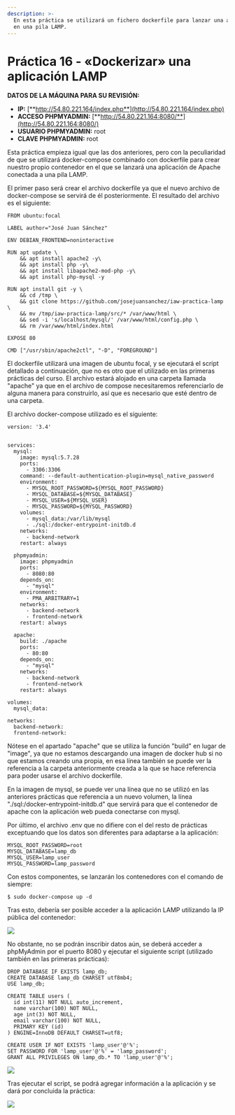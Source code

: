 ```yaml
---
description: >-
  En esta práctica se utilizará un fichero dockerfile para lanzar una aplicación
  en una pila LAMP.
---
```


# Práctica 16 - «Dockerizar» una aplicación LAMP



**DATOS DE LA MÁQUINA PARA SU REVISIÓN:**

* **IP:** [**http://54.80.221.164/index.php**](http://54.80.221.164/index.php)
* **ACCESO PHPMYADMIN:** [**http://54.80.221.164:8080/**](http://54.80.221.164:8080/)
* **USUARIO PHPMYADMIN:** root
* **CLAVE PHPMYADMIN:** root

Esta práctica empieza igual que las dos anteriores, pero con la peculiaridad de que se utilizará docker-compose combinado con dockerfile para crear nuestro propio contenedor en el que se lanzará una aplicación de Apache conectada a una pila LAMP.

El primer paso será crear el archivo dockerfile ya que el nuevo archivo de docker-compose se servirá de él posteriormente. El resultado del archivo es el siguiente:

```text
FROM ubuntu:focal

LABEL author="José Juan Sánchez"

ENV DEBIAN_FRONTEND=noninteractive

RUN apt update \
    && apt install apache2 -y\
    && apt install php -y\
    && apt install libapache2-mod-php -y\
    && apt install php-mysql -y

RUN apt install git -y \
    && cd /tmp \
    && git clone https://github.com/josejuansanchez/iaw-practica-lamp \
    && mv /tmp/iaw-practica-lamp/src/* /var/www/html \
    && sed -i 's/localhost/mysql/' /var/www/html/config.php \
    && rm /var/www/html/index.html

EXPOSE 80

CMD ["/usr/sbin/apache2ctl", "-D", "FOREGROUND"]
```

El dockerfile utilizará una imagen de ubuntu focal, y se ejecutará el script detallado a continuación, que no es otro que el utilizado en las primeras prácticas del curso. El archivo estará alojado en una carpeta llamada "apache" ya que en el archivo de compose necesitaremos referenciarlo de alguna manera para construirlo, así que es necesario que esté dentro de una carpeta.

El archivo docker-compose utilizado es el siguiente:

```text
version: '3.4'


services:
  mysql:
    image: mysql:5.7.28
    ports: 
      - 3306:3306
    command: --default-authentication-plugin=mysql_native_password
    environment: 
      - MYSQL_ROOT_PASSWORD=${MYSQL_ROOT_PASSWORD}
      - MYSQL_DATABASE=${MYSQL_DATABASE}
      - MYSQL_USER=${MYSQL_USER}
      - MYSQL_PASSWORD=${MYSQL_PASSWORD}
    volumes: 
      - mysql_data:/var/lib/mysql
      - ./sql:/docker-entrypoint-initdb.d
    networks:
      - backend-network
    restart: always

  phpmyadmin:
    image: phpmyadmin
    ports:
      - 8080:80
    depends_on:
      - "mysql"
    environment: 
      - PMA_ARBITRARY=1
    networks:
      - backend-network
      - frontend-network
    restart: always

  apache:
    build: ./apache
    ports: 
      - 80:80
    depends_on:
      - "mysql"
    networks:
      - backend-network
      - frontend-network
    restart: always

volumes:
  mysql_data:

networks:
  backend-network:
  frontend-network:
```

Nótese en el apartado "apache" que se utiliza la función "build" en lugar de "image", ya que no estamos descargando una imagen de docker hub si no que estamos creando una propia, en esa línea también se puede ver la referencia a la carpeta anteriormente creada a la que se hace referencia para poder usarse el archivo dockerfile.

En la imagen de mysql, se puede ver una línea que no se utilizó en las anteriores prácticas que referencia a un nuevo volumen, la línea "./sql:/docker-entrypoint-initdb.d" que servirá para que el contenedor de apache con la aplicación web pueda conectarse con mysql.

Por último, el archivo .env que no difiere con el del resto de prácticas exceptuando que los datos son diferentes para adaptarse a la aplicación:

```text
MYSQL_ROOT_PASSWORD=root
MYSQL_DATABASE=lamp_db
MYSQL_USER=lamp_user
MYSQL_PASSWORD=lamp_password
```

Con estos componentes, se lanzarán los contenedores con el comando de siempre:

```text
$ sudo docker-compose up -d
```

Tras esto, debería ser posible acceder a la aplicación LAMP utilizando la IP pública del contenedor:

![](https://raw.githubusercontent.com/ivanmp-lm/IAW/master/.gitbook/assets/image%20(23).png)

No obstante, no se podrán inscribir datos aún, se deberá acceder a phpMyAdmin por el puerto 8080 y ejecutar el siguiente script \(utilizado también en las primeras prácticas\):

```text
DROP DATABASE IF EXISTS lamp_db;
CREATE DATABASE lamp_db CHARSET utf8mb4;
USE lamp_db;

CREATE TABLE users (
  id int(11) NOT NULL auto_increment,
  name varchar(100) NOT NULL,
  age int(3) NOT NULL,
  email varchar(100) NOT NULL,
  PRIMARY KEY (id)
) ENGINE=InnoDB DEFAULT CHARSET=utf8;

CREATE USER IF NOT EXISTS 'lamp_user'@'%';
SET PASSWORD FOR 'lamp_user'@'%' = 'lamp_password';
GRANT ALL PRIVILEGES ON lamp_db.* TO 'lamp_user'@'%';
```

![](https://raw.githubusercontent.com/ivanmp-lm/IAW/master/.gitbook/assets/image%20(24).png)

Tras ejecutar el script, se podrá agregar información a la aplicación y se dará por concluida la práctica:

![](https://raw.githubusercontent.com/ivanmp-lm/IAW/master/.gitbook/assets/image%20(33).png)

